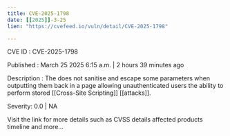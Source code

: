 ```yaml
---
title: CVE-2025-1798
date: [[2025]]-3-25
lien: "https://cvefeed.io/vuln/detail/CVE-2025-1798"

---
```


CVE ID : CVE-2025-1798

Published :  March 25
2025
6:15 a.m. | 2 hours
39 minutes ago

Description : The  does not sanitise and escape some parameters when outputting them back in a page
allowing unauthenticated users the ability to perform stored [[Cross-Site Scripting]] [[attacks]].

Severity: 0.0 | NA

Visit the link for more details
such as CVSS details
affected products
timeline
and more...

